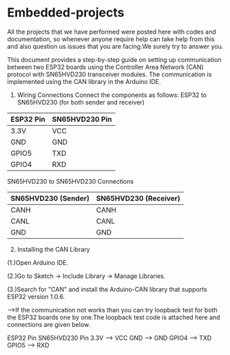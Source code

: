# Embedded-projects
All the projects that we have performed were posted here with codes and documentation, so whenever anyone require help can take help from this and also question us issues that you are facing.We surely try to answer you.

This document provides a step-by-step guide on setting up communication between two ESP32 boards using the Controller Area Network (CAN) protocol with SN65HVD230 transceiver modules. The communication is implemented using the CAN library in the Arduino IDE.
1. Wiring Connections
Connect the components as follows:
ESP32 to SN65HVD230 (for both sender and receiver)

ESP32 Pin |  SN65HVD230 Pin
----------|----------------
3.3V	| VCC
GND	| GND
GPIO5  |	TXD
GPIO4  | 	RXD



SN65HVD230 to SN65HVD230 Connections

SN65HVD230 (Sender)  |    SN65HVD230 (Receiver)
---------------------|-------------------------
       CANH   |   CANH
       CANL   |   CANL
       GND    |   GND

    

2. Installing the CAN Library

(1.)Open Arduino IDE.

(2.)Go to Sketch -> Include Library -> Manage Libraries.

(3.)Search for "CAN" and install the Arduino-CAN library that supports ESP32 version 1.0.6.

-->If the communication not works than you can try loopback test for both the ESP32 boards one by one.The loopback test code is attached here and connections are given below.

ESP32 Pin      SN65HVD230 Pin
3.3V     -->    VCC
GND      -->    GND
GPIO4    -->    TXD
GPIO5    -->    RXD

